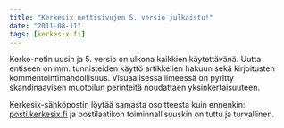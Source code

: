 ```yaml
---
title: "Kerkesix nettisivujen 5. versio julkaistu!"
date: "2011-08-11"
tags: [kerkesix.fi]
---
```


Kerke-netin uusin ja 5. versio on ulkona kaikkien käytettävänä. Uutta
entiseen on mm. tunnisteiden käyttö artikkelien hakuun sekä kirjoitusten
kommentointimahdollisuus. Visuaalisessa ilmeessä on pyritty
skandinaavisen muotoilun perinteitä noudattaen yksinkertaisuuteen.

Kerkesix-sähköpostin löytää samasta osoitteesta kuin ennenkin:
[posti.kerkesix.fi](http://posti.kerkesix.fi) ja postilaatikon
toiminnallisuuskin on tuttu ja turvallinen.